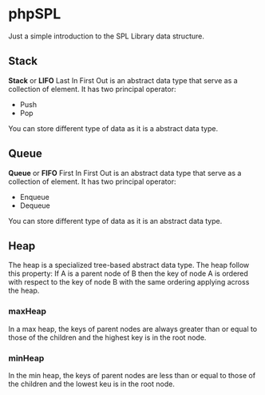# phpSPL

Just a simple introduction to the SPL Library data structure.

<h2>Stack</h2>
<b>Stack</b> or <b>LIFO</b> Last In First Out is an abstract data type that serve as a collection of element. 
It has two principal operator:
<ul>
  <li>Push</li>
  <li>Pop</li>
</ul>
You can store different type of data as it is a abstract data type.


<h2>Queue</h2>
<b>Queue</b> or <b>FIFO</b> First In First Out is an abstract data type that serve as a collection of element. 
It has two principal operator:
<ul>
  <li>Enqueue</li>
  <li>Dequeue</li>
</ul>
You can store different type of data as it is an abstract data type.

<h2>Heap</h2>
The heap is a specialized tree-based abstract data type. 
The heap follow this property: If A is a parent node of B then the key of node A is ordered with respect to the key of node B with the same ordering applying across the heap.

<h3>maxHeap</h3>
In a max heap, the keys of parent nodes are always greater than or equal to those of the children and the highest key is in the root node.

<h3>minHeap</h3>
In the min heap, the keys of parent nodes are less than or equal to those of the children and the lowest keu is in the root node.


